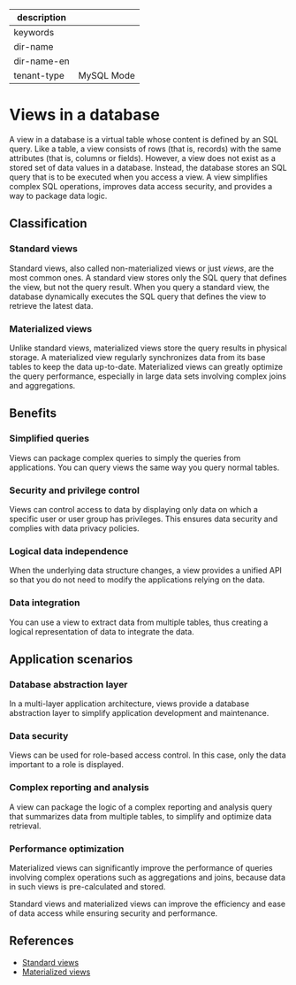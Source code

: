 |description||
|---|---|
|keywords||
|dir-name||
|dir-name-en||
|tenant-type|MySQL Mode|

# Views in a database

A view in a database is a virtual table whose content is defined by an SQL query. Like a table, a view consists of rows (that is, records) with the same attributes (that is, columns or fields). However, a view does not exist as a stored set of data values in a database. Instead, the database stores an SQL query that is to be executed when you access a view. A view simplifies complex SQL operations, improves data access security, and provides a way to package data logic.

## Classification

### Standard views

Standard views, also called non-materialized views or just *views*, are the most common ones. A standard view stores only the SQL query that defines the view, but not the query result. When you query a standard view, the database dynamically executes the SQL query that defines the view to retrieve the latest data.

### Materialized views

Unlike standard views, materialized views store the query results in physical storage. A materialized view regularly synchronizes data from its base tables to keep the data up-to-date. Materialized views can greatly optimize the query performance, especially in large data sets involving complex joins and aggregations.

## Benefits

### Simplified queries

Views can package complex queries to simply the queries from applications. You can query views the same way you query normal tables.

### Security and privilege control

Views can control access to data by displaying only data on which a specific user or user group has privileges. This ensures data security and complies with data privacy policies.

### Logical data independence

When the underlying data structure changes, a view provides a unified API so that you do not need to modify the applications relying on the data.

### Data integration

You can use a view to extract data from multiple tables, thus creating a logical representation of data to integrate the data.

## Application scenarios

### Database abstraction layer

In a multi-layer application architecture, views provide a database abstraction layer to simplify application development and maintenance.

### Data security

Views can be used for role-based access control. In this case, only the data important to a role is displayed.

### Complex reporting and analysis

A view can package the logic of a complex reporting and analysis query that summarizes data from multiple tables, to simplify and optimize data retrieval.

### Performance optimization

Materialized views can significantly improve the performance of queries involving complex operations such as aggregations and joins, because data in such views is pre-calculated and stored.

Standard views and materialized views can improve the efficiency and ease of data access while ensuring security and performance.

## References

- [Standard views](150.standard-view-of-mysql-mode/100.standard-view-overview-of-mysql-mode.md)
- [Materialized views](200.materialized-view-of-mysql-mode/100.materialized-view-overview-of-mysql-mode.md)
